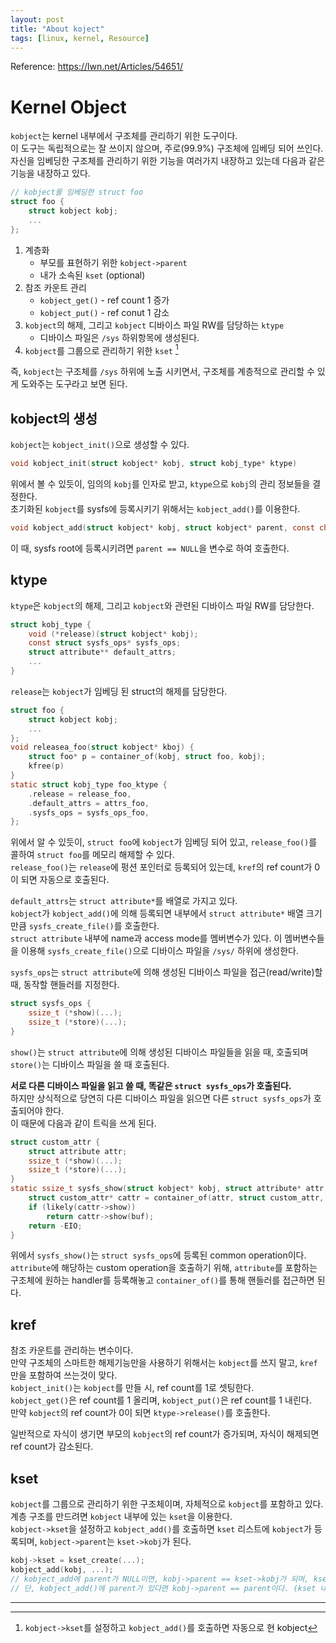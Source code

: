 ```yaml
---
layout: post
title: "About koject"
tags: [linux, kernel, Resource]
---
```

Reference: https://lwn.net/Articles/54651/

# Kernel Object
`kobject`는 kernel 내부에서 구조체를 관리하기 위한 도구이다.  
이 도구는 독립적으로는 잘 쓰이지 않으며, 주로(99.9%) 구조체에 임베딩 되어 쓰인다.  
자신을 임베딩한 구조체를 관리하기 위한 기능을 여러가지 내장하고 있는데 다음과 같은 기능을 내장하고 있다. 
```c
// kobject를 임베딩한 struct foo
struct foo {
    struct kobject kobj;
    ...
};
```
1. 계층화
    * 부모를 표현하기 위한 `kobject->parent`
    * 내가 소속된 `kset` (optional)
2. 참조 카운트 관리
    * `kobject_get()` - ref count 1 증가
    * `kobject_put()` - ref conut 1 감소
3. `kobject`의 해제, 그리고 `kobject` 디바이스 파일 RW를 담당하는 `ktype`
    * 디바이스 파일은 `/sys` 하위항목에 생성된다.
4. `kobject`를 그룹으로 관리하기 위한 `kset` [^1]

즉, `kobject`는 구조체를 `/sys` 하위에 노출 시키면서, 구조체를 계층적으로 관리할 수 있게 도와주는 도구라고 보면 된다.

## kobject의 생성
`kobject`는 `kobject_init()`으로 생성할 수 있다.  
```c
void kobject_init(struct kobject* kobj, struct kobj_type* ktype)
```
위에서 볼 수 있듯이, 임의의 `kobj`를 인자로 받고, `ktype`으로 `kobj`의 관리 정보들을 결정한다.  
초기화된 `kobject`를 sysfs에 등록시키기 위해서는 `kobject_add()`를 이용한다.
```c
void kobject_add(struct kobject* kobj, struct kobject* parent, const char* fmt, ...)
```
이 때, sysfs root에 등록시키려면 `parent == NULL`을 변수로 하여 호출한다.

## ktype
`ktype`은 `kobject`의 해제, 그리고 `kobject`와 관련된 디바이스 파일 RW를 담당한다.  
```c
struct kobj_type {
    void (*release)(struct kobject* kobj);
    const struct sysfs_ops* sysfs_ops;
    struct attribute** default_attrs;
    ...
}
```
`release`는 `kobject`가 임베딩 된 struct의 해제를 담당한다.
```c
struct foo {
    struct kobject kobj;
    ...
};
void releasea_foo(struct kobject* kboj) {
    struct foo* p = container_of(kobj, struct foo, kobj);
    kfree(p)
}
static struct kobj_type foo_ktype {
    .release = release_foo,
    .default_attrs = attrs_foo,
    .sysfs_ops = sysfs_ops_foo,
};

```
위에서 알 수 있듯이, `struct foo`에 `kobject`가 임베딩 되어 있고, `release_foo()`를 콜하여 `struct foo`를 메모리 해제할 수 있다.  
`release_foo()`는 `release`에 펑션 포인터로 등록되어 있는데, `kref`의 ref count가 0이 되면 자동으로 호출된다.

`default_attrs`는 `struct attribute*`를 배열로 가지고 있다.  
`kobject`가 `kobject_add()`에 의해 등록되면 내부에서 `struct attribute*` 배열 크기 만큼 `sysfs_create_file()`를 호출한다.  
`struct attribute` 내부에 name과 access mode를 멤버변수가 있다. 이 멤버변수들을 이용해 `sysfs_create_file()`으로 디바이스 파일을 `/sys/` 하위에 생성한다.

`sysfs_ops`는 `struct attribute`에 의해 생성된 디바이스 파일을 접근(read/write)할 때, 동작할 핸들러를 지정한다.
```c
struct sysfs_ops {
    ssize_t (*show)(...);
    ssize_t (*store)(...);
}
```
`show()`는 `struct attribute`에 의해 생성된 디바이스 파일들을 읽을 때, 호출되며 `store()`는 디바이스 파일을 쓸 때 호출된다.

**서로 다른 디바이스 파일을 읽고 쓸 때, 똑같은 `struct sysfs_ops`가 호출된다.**  
하지만 상식적으로 당연히 다른 디바이스 파일을 읽으면 다른 `struct sysfs_ops`가 호출되어야 한다.  
이 때문에 다음과 같이 트릭을 쓰게 된다.

```c
struct custom_attr {
    struct attribute attr;
    ssize_t (*show)(...);
    ssize_t (*store)(...);
}
static ssize_t sysfs_show(struct kobject* kobj, struct attribute* attr, char* buf) {
    struct custom_attr* cattr = container_of(attr, struct custom_attr, attr)
    if (likely(cattr->show))
        return cattr->show(buf);
    return -EIO;
}
```
위에서 `sysfs_show()`는 `struct sysfs_ops`에 등록된 common operation이다.  
`attribute`에 해당하는 custom operation을 호출하기 위해, `attribute`를 포함하는 구조체에 원하는 handler를 등록해놓고 `container_of()`를 통해 핸들러를 접근하면 된다.

## kref
참조 카운트를 관리하는 변수이다.  
만약 구조체의 스마트한 해제기능만을 사용하기 위해서는 `kobject`를 쓰지 말고, `kref`만을 포함하여 쓰는것이 맞다.  
`kobject_init()`는 `kobject`를 만들 시, ref count를 1로 셋팅한다.   
`kobject_get()`은 ref count를 1 올리며, `kobject_put()`은 ref count를 1 내린다.  
만약 `kobject`의 ref count가 0이 되면 `ktype->release()`를 호출한다.

일반적으로 자식이 생기면 부모의 `kobject`의 ref count가 증가되며, 자식이 해제되면 ref count가 감소된다.

## kset
`kobject`를 그룹으로 관리하기 위한 구조체이며, 자체적으로 `kobject`를 포함하고 있다.  
계층 구조를 만드려면 `kobject` 내부에 있는 `kset`을 이용한다.  
`kobject->kset`을 설정하고 `kobject_add()`를 호출하면 `kset` 리스트에 `kobject`가 등록되며, `kobject->parent`는 `kset->kobj`가 된다.
```c
kobj->kset = kset_create(...);
kobject_add(kobj, ...); 
// kobject_add에 parent가 NULL이면, kobj->parent == kset->kobj가 되며, kset 내부 리스트에 kobj가 등록된다.
// 단, kobject_add()에 parent가 있다면 kobj->parent == parent이다. (kset 내부 리스트에는 kobj가 정상적으로 등록된다.)
```

***

[^1]: `kobject->kset`를 설정하고 `kobject_add()`를 호출하면 자동으로 현 kobject
